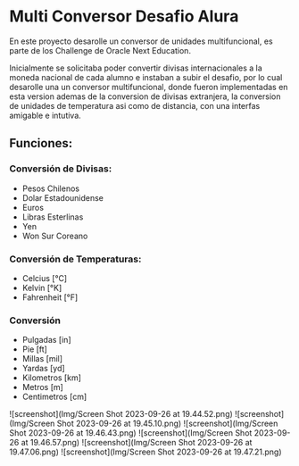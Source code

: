 # Multi Conversor Desafio Alura

En este proyecto desarolle un conversor de unidades multifuncional, es parte de los Challenge de Oracle Next Education.

Inicialmente se solicitaba poder convertir divisas internacionales a la moneda nacional de cada alumno e instaban a subir el desafio,
por lo cual desarolle una un conversor multifuncional, donde fueron implementadas en esta version ademas de la conversion de divisas extranjera,
la conversion de unidades de temperatura asi como de distancia, con una interfas amigable e intutiva.

## Funciones:

### Conversión de Divisas:

* Pesos Chilenos
* Dolar Estadounidense
* Euros
* Libras Esterlinas
* Yen
* Won Sur Coreano


### Conversión de Temperaturas:

* Celcius [°C]
* Kelvin [°K]
* Fahrenheit [°F]

### Conversión 

* Pulgadas [in]
* Pie [ft]
* Millas [mil]
* Yardas [yd]
* Kilometros [km]
* Metros [m]
* Centimetros [cm]

![screenshot](Img/Screen Shot 2023-09-26 at 19.44.52.png)
![screenshot](Img/Screen Shot 2023-09-26 at 19.45.10.png)
![screenshot](Img/Screen Shot 2023-09-26 at 19.46.43.png)
![screenshot](Img/Screen Shot 2023-09-26 at 19.46.57.png)
![screenshot](Img/Screen Shot 2023-09-26 at 19.47.06.png)
![screenshot](Img/Screen Shot 2023-09-26 at 19.47.21.png)

